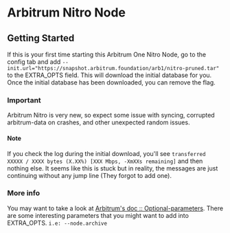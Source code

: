 
# Arbitrum Nitro Node

## Getting Started

If this is your first time starting this Arbitrum One Nitro Node, go to the config tab and add `--init.url="https://snapshot.arbitrum.foundation/arb1/nitro-pruned.tar"` to the EXTRA_OPTS field. This will download the initial database for you.
Once the initial database has been downloaded, you can remove the flag.

### Important

Arbitrum Nitro is very new, so expect some issue with syncing, corrupted arbitrum-data on crashes, and other unexpected random issues.

#### Note

If you check the log during the initial download, you'll see `transferred XXXXX / XXXX bytes (X.XX%) [XXX Mbps, -XmXXs remaining]` and then nothing else. It seems like this is stuck but in reality, the messages are just continuing without any jump line (They forgot to add one).

### More info

You may want to take a look at [Arbitrum's doc :: Optional-parameters](https://developer.offchainlabs.com/node-running/running-a-node#optional-parameters). There are some interesting parameters that you might want to add into EXTRA_OPTS.
`i.e: --node.archive`
